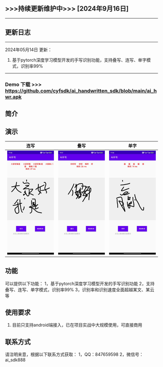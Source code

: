## >>>持续更新维护中>>> [2024年9月16日]
---
## 更新日志

---
2024年05月14日 更新：
1. 基于pytorch深度学习模型开发的手写识别功能，支持叠写、连写、单字模式，识别率99%

---

### Demo 下载 >>> https://github.com/cyfsdk/ai_handwritten_sdk/blob/main/ai_hwr.apk

## 简介

## **演示**

| 连写            | 叠写            | 单字            |
|---------------|---------------|---------------|
| ![](./行写.jpg) | ![](./叠写.jpg) | ![](./单字.jpg) |


## 功能

可以提供以下功能：
1，基于pytorch深度学习模型开发的手写识别功能
2，支持叠写、连写、单字模式，识别率99%
3，识别率和识别速度全面超越某文、某云等


## 使用要求

1. 目前只支持android端接入，已在项目实战中大规模使用，可直接商用


## 联系方式

请注明来意，根据以下联系方式获取：
1，QQ：847659598
2，微信号：ai_sdk888
